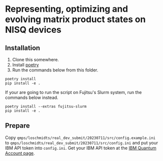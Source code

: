 # Representing, optimizing and evolving matrix product states on NISQ devices

## Installation

1. Clone this somewhere.
2. Install [poetry](https://python-poetry.org/docs/#installation)
3. Run the commands below from this folder.

```
poetry install
pip install -e .
```

If your are going to run the script on Fujitsu's Slurm system, run the commands below instead.

```
poetry install --extras fujitsu-slurm
pip install -e .
```

## Prepare

Copy `qmps/loschmidts/real_dev_submit/20230711/src/config.example.ini` to `qmps/loschmidts/real_dev_submit/20230711/src/config.ini` and put your IBM API token into `config.ini`. Get your IBM API token at the [IBM Quantum Account page](https://quantum-computing.ibm.com/account).
